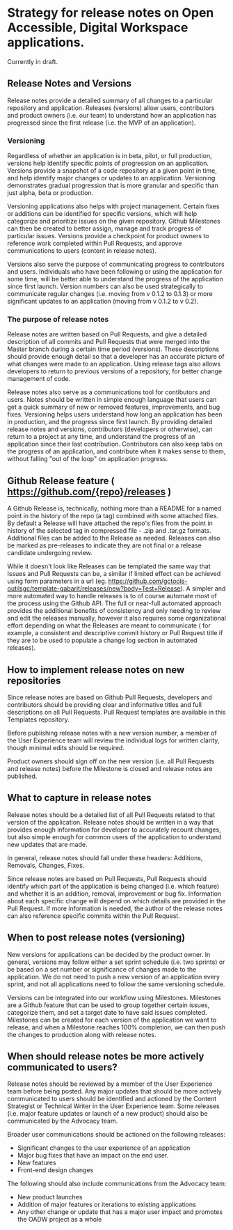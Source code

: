# Strategy for release notes on Open Accessible, Digital Workspace applications. 

Currently in draft. 

## Release Notes and Versions

Release notes provide a detailed summary of all changes to a particular repository and application. Releases (versions) allow users, contributors and product owners (i.e. our team) to understand how an application has progressed since the first release (i.e. the MVP of an application). 

### Versioning

Regardless of whether an application is in beta, pilot, or full production, versions help identify specific points of progression on an application. Versions provide a snapshot of a code repository at a given point in time, and help identify major changes or updates to an application. Versioning demonstrates gradual progression that is more granular and specific than just alpha, beta or production. 

Versioning applications also helps with project management. Certain fixes or additions can be identified for specific versions, which will help categorize and prioritize issues on the given repository. Github Milestones can then be created to better assign, manage and track progress of particular issues. Versions provide a checkpoint for product owners to reference work completed within Pull Requests, and approve communications to users (content in release notes).

Versions also serve the purpose of communicating progress to contributors and users. Individuals who have been following or using the application for some time, will be better able to understand the progress of the application since first launch. Version numbers can also be used strategically to communicate regular changes (i.e. moving from v 0.1.2 to 0.1.3) or more significant updates to an application (moving from v 0.1.2 to v 0.2). 

### The purpose of release notes

Release notes are written based on Pull Requests, and give a detailed description of all commits and Pull Requests that were merged into the Master branch during a certain time period (versions). These descriptions should provide enough detail so that a developer has an accurate picture of what changes were made to an application.  Using release tags also allows developers to return to previous versions of a repository, for better change management of code. 

Release notes also serve as a communications tool for contibutors and users. Notes should be written in simple enough language that users can get a quick summary of new or removed features, improvements, and bug fixes. Versioning helps users understand how long an application has been in production, and the progress since first launch. By providing detailed release notes and versions, contributors (developers or otherwise), can return to a project at any time, and understand the progress of an application since their last contribution. Contributors can also keep tabs on the progress of an application, and contribute when it makes sense to them, without falling "out of the loop" on application progress. 

## Github Release feature ( https://github.com/{repo}/releases )
A Github Release is, technically, nothing more than a README for a named point in the history of the repo (a tag) combined with some attached files. By default a Release will have attached the repo's files from the point in history of the selected tag  in compressed file - .zip and .tar.gz formats. Additional files can be added to the Release as needed. Releases can also be marked as pre-releases to indicate they are not final or a release candidate undergoing review.

While it doesn't look like Releases can be templated the same way that Issues and Pull Requests can be, a similar if limited effect can be achieved using form parameters in a url (eg. https://github.com/gctools-outilsgc/template-gabarit/releases/new?body=Test+Release). A simpler and more automated way to handle releases is to of course automate most of the process using the Github API. The full or near-full automated approach provides the additional benefits of consistency and only needing to review and edit the releases manually, however it also requires some organizational effort depending on what the Releases are meant to communicate ( for example, a consistent and descriptive commit history or Pull Request title if they are to be used to populate a change log section in automated releases).

## How to implement release notes on new repositories

Since release notes are based on Github Pull Requests, developers and contributors should be providing clear and informative titles and full descriptions on all Pull Requests. Pull Request templates are available in this Templates repository. 

Before publishing release notes with a new version number, a member of the User Experience team will review the individual logs for written clarity, though minimal edits should be required. 

Product owners should sign off on the new version (i.e. all Pull Requests and release notes) before the Milestone is closed and release notes are published. 

## What to capture in release notes

Release notes should be a detailed list of all Pull Requests related to that version of the application. Release notes should be written in a way that provides enough information for developer to accurately recount changes, but also simple enough for common users of the application to understand new updates that are made. 

In general, release notes should fall under these headers: Additions, Removals, Changes, Fixes. 

Since release notes are based on Pull Requests, Pull Requests should identify which part of the application is being changed (i.e. which feature) and whether it is an addition, removal, improvement or bug fix. Information about each specific change will depend on which details are provided in the Pull Request. If more information is needed, the author of the release notes can also reference specific commits within the Pull Request. 

## When to post release notes (versioning)

New versions for applications can be decided by the product owner. In general, versions may follow either a set sprint schedule (i.e. two sprints) or be based on a set number or significance of changes made to the application. We do not need to push a new version of an application every sprint, and not all applications need to follow the same versioning schedule. 

Versions can be integrated into our workflow using Milestones. Milestones are a Github feature that can be used to group together certain issues, categorize them, and set a target date to have said issues completed. Milestones can be created for each version of the application we want to release, and when a Milestone reaches 100% completion, we can then push the changes to production along with release notes. 

## When should release notes be more actively communicated to users?

Release notes should be reviewed by a member of the User Experience team before being posted. Any major updates that should be more actively communicated to users should be identified and actioned by the Content Strategist or Technical Writer in the User Experience team. Some releases (i.e. major feature updates or launch of a new product) should also be communicated by the Advocacy team. 

Broader user communications should be actioned on the following releases:

* Significant changes to the user experience of an application
* Major bug fixes that have an impact on the end user. 
* New features
* Front-end design changes

The following should also include communications from the Advocacy team:

* New product launches
* Addition of major features or iterations to existing applications
* Any other change or update that has a major user impact and promotes the OADW project as a whole
